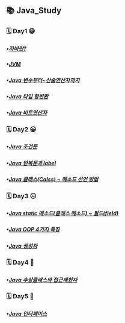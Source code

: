 ## 📚 Java_Study
### 🗓️ Day1 😁
##### •[자바란?](https://inhwan19991120.tistory.com/8)
##### •[JVM](https://inhwan19991120.tistory.com/9)
##### •[Java 변수부터~산술연산자까지](https://inhwan19991120.tistory.com/10)
##### •[Java 타입 형변환](https://inhwan19991120.tistory.com/11)
##### •[Java 비트연산자](https://inhwan19991120.tistory.com/12)

### 🗓️ Day2 😀
##### •[Java 조건문](https://inhwan19991120.tistory.com/13)
##### •[Java 반복문과 label](https://inhwan19991120.tistory.com/14)
##### •[Java 클래스(Calss) ~ 메소드 선언 방법](https://inhwan19991120.tistory.com/15)

### 🗓️ Day3 😐
##### •[Java static 메소드(클래스 메소드) ~ 필드(field)](https://inhwan19991120.tistory.com/16)
##### •[Java OOP 4가지 특징](https://inhwan19991120.tistory.com/17)
##### •[Java 생성자](https://inhwan19991120.tistory.com/18)

### 🗓️ Day4 🤕
##### •[Java 추상클래스와 접근제한자](https://inhwan19991120.tistory.com/19)

### 🗓️ Day5 🤧
##### •[Java 인터페이스](https://inhwan19991120.tistory.com/20)